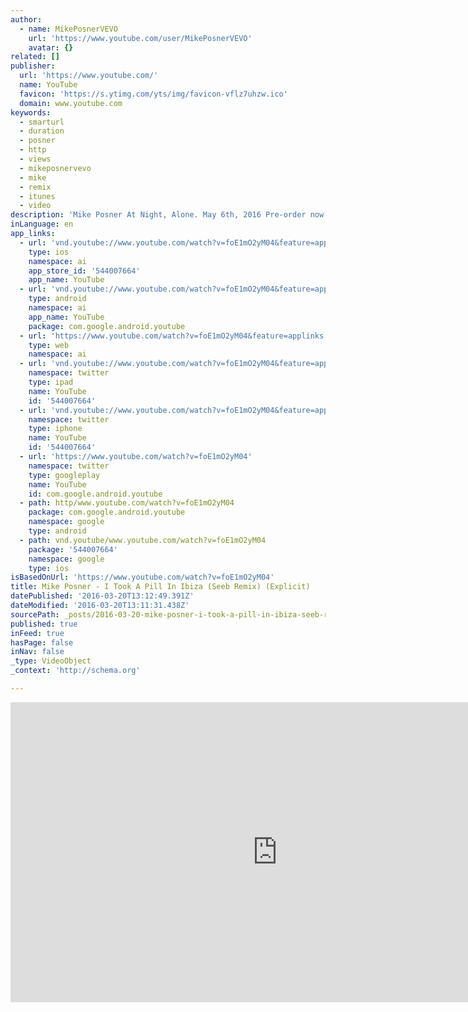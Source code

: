 ```yaml
---
author:
  - name: MikePosnerVEVO
    url: 'https://www.youtube.com/user/MikePosnerVEVO'
    avatar: {}
related: []
publisher:
  url: 'https://www.youtube.com/'
  name: YouTube
  favicon: 'https://s.ytimg.com/yts/img/favicon-vflz7uhzw.ico'
  domain: www.youtube.com
keywords:
  - smarturl
  - duration
  - posner
  - http
  - views
  - mikeposnervevo
  - mike
  - remix
  - itunes
  - video
description: 'Mike Posner At Night, Alone. May 6th, 2016 Pre-order now: iTunes: http://smarturl.it/AtNightAlone | Amazon: http://smarturl.it/aAtNightAlone | Google Play: http://smarturl.it/gAtNightAlone Tickets: http://mikeposner.com/ Mike Posner The Truth (Remixes) iTunes: http://smarturl.it/TheTruthRemixes Spotify: http://smarturl.it/sTheTruthRemixes Apple Music: http://smarturl.it/amTheTruthRemixes Amazon: http://smarturl.it/aTheTruthRemixes Google Play: http://smarturl.it/gTheTruthRemixes Mike Posner The Truth iTunes: http://smarturl.it/MikePosnerTheTruth Spotify: http://smarturl.it/sMikePosnerTheTruth Google Play: http://smarturl.it/gMikePosnerTheTruth Amazon: http://smarturl.it/aMikePosnerTheTruth Music video by Mike Posner performing I Took A Pill In Ibiza (Seeb Remix) (Explicit).'
inLanguage: en
app_links:
  - url: 'vnd.youtube://www.youtube.com/watch?v=foE1mO2yM04&feature=applinks'
    type: ios
    namespace: ai
    app_store_id: '544007664'
    app_name: YouTube
  - url: 'vnd.youtube://www.youtube.com/watch?v=foE1mO2yM04&feature=applinks'
    type: android
    namespace: ai
    app_name: YouTube
    package: com.google.android.youtube
  - url: 'https://www.youtube.com/watch?v=foE1mO2yM04&feature=applinks'
    type: web
    namespace: ai
  - url: 'vnd.youtube://www.youtube.com/watch?v=foE1mO2yM04&feature=applinks'
    namespace: twitter
    type: ipad
    name: YouTube
    id: '544007664'
  - url: 'vnd.youtube://www.youtube.com/watch?v=foE1mO2yM04&feature=applinks'
    namespace: twitter
    type: iphone
    name: YouTube
    id: '544007664'
  - url: 'https://www.youtube.com/watch?v=foE1mO2yM04'
    namespace: twitter
    type: googleplay
    name: YouTube
    id: com.google.android.youtube
  - path: http/www.youtube.com/watch?v=foE1mO2yM04
    package: com.google.android.youtube
    namespace: google
    type: android
  - path: vnd.youtube/www.youtube.com/watch?v=foE1mO2yM04
    package: '544007664'
    namespace: google
    type: ios
isBasedOnUrl: 'https://www.youtube.com/watch?v=foE1mO2yM04'
title: Mike Posner - I Took A Pill In Ibiza (Seeb Remix) (Explicit)
datePublished: '2016-03-20T13:12:49.391Z'
dateModified: '2016-03-20T13:11:31.438Z'
sourcePath: _posts/2016-03-20-mike-posner-i-took-a-pill-in-ibiza-seeb-remix-explicit.md
published: true
inFeed: true
hasPage: false
inNav: false
_type: VideoObject
_context: 'http://schema.org'

---
```

<iframe src="https://cdn.embedly.com/widgets/media.html?src=https%3A%2F%2Fwww.youtube.com%2Fembed%2FfoE1mO2yM04%3Ffeature%3Doembed&amp;url=https%3A%2F%2Fwww.youtube.com%2Fwatch%3Fv%3DfoE1mO2yM04&amp;image=https%3A%2F%2Fi.ytimg.com%2Fvi%2FfoE1mO2yM04%2Fhqdefault.jpg&amp;key=b7d04c9b404c499eba89ee7072e1c4f7&amp;type=text%2Fhtml&amp;schema=youtube" width="854" height="480" scrolling="no" frameborder="0" allowfullscreen="allowfullscreen" style=""></iframe>